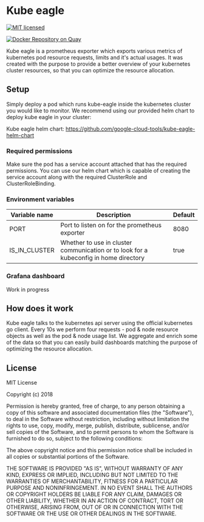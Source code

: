 # Kube eagle

[![MIT licensed](https://img.shields.io/badge/license-MIT-blue.svg)](https://raw.githubusercontent.com/google-cloud-tools/kube-eagle/master/LICENSE)

[![Docker Repository on Quay](https://quay.io/repository/google-cloud-tools/kube-eagle/status "Docker Repository on Quay")](https://quay.io/repository/google-cloud-tools/kube-eagle)

Kube eagle is a prometheus exporter which exports various metrics of kubernetes pod resource requests, limits and it's
actual usages. It was created with the purpose to provide a better overview of your kubernetes cluster resources, so that
you can optimize the resource allocation.

## Setup

Simply deploy a pod which runs kube-eagle inside the kubernetes cluster you would like to monitor. We recommend using our provided helm chart to deploy kube eagle in your cluster:

Kube eagle helm chart: https://github.com/google-cloud-tools/kube-eagle-helm-chart

### Required permissions

Make sure the pod has a service account attached that has the required permissions. You can use our helm chart which is capable of creating the service account along with the required ClusterRole and ClusterRoleBinding.

### Environment variables

| Variable name | Description                                                                           | Default |
| ------------- | ------------------------------------------------------------------------------------- | ------- |
| PORT          | Port to listen on for the prometheus exporter                                         | 8080    |
| IS_IN_CLUSTER | Whether to use in cluster communication or to look for a kubeconfig in home directory | true    |

### Grafana dashboard

Work in progress

## How does it work

Kube eagle talks to the kubernetes api server using the official kubernetes go client. Every 10s we perform four requests - pod
& node resource objects as well as the pod & node usage list. We aggregate and enrich some of the data so that you can easily
build dashboards matching the purpose of optimizing the resource allocation.

## License

MIT License

Copyright (c) 2018

Permission is hereby granted, free of charge, to any person obtaining a copy
of this software and associated documentation files (the "Software"), to deal
in the Software without restriction, including without limitation the rights
to use, copy, modify, merge, publish, distribute, sublicense, and/or sell
copies of the Software, and to permit persons to whom the Software is
furnished to do so, subject to the following conditions:

The above copyright notice and this permission notice shall be included in all
copies or substantial portions of the Software.

THE SOFTWARE IS PROVIDED "AS IS", WITHOUT WARRANTY OF ANY KIND, EXPRESS OR
IMPLIED, INCLUDING BUT NOT LIMITED TO THE WARRANTIES OF MERCHANTABILITY,
FITNESS FOR A PARTICULAR PURPOSE AND NONINFRINGEMENT. IN NO EVENT SHALL THE
AUTHORS OR COPYRIGHT HOLDERS BE LIABLE FOR ANY CLAIM, DAMAGES OR OTHER
LIABILITY, WHETHER IN AN ACTION OF CONTRACT, TORT OR OTHERWISE, ARISING FROM,
OUT OF OR IN CONNECTION WITH THE SOFTWARE OR THE USE OR OTHER DEALINGS IN THE
SOFTWARE.
